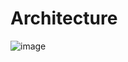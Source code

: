 # Architecture

![image](https://user-images.githubusercontent.com/38831314/152687080-b7eadc8b-eb2c-4313-8557-da7edae022ca.png)
